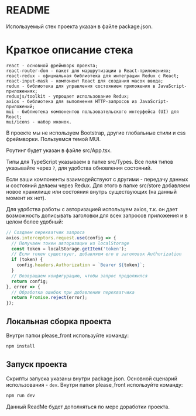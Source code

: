 # README

Используемый стек проекта указан в файле package.json.

# Краткое описание стека

    react - основной фреймворк проекта;
    react-router-dom - пакет для маршрутизации в React-приложениях;
    react-redux - официальная библиотека для интеграции Redux с React;
    react-input-mask - компонент React для создания масок ввода;
    redux - библиотека для управления состоянием приложения в JavaScript-приложениях;
    reduxjs/toolkit - упрощает использование Redux;
    axios - библиотека для выполнения HTTP-запросов из JavaScript-приложений;
    mui - библиотека компонентов пользовательского интерфейса (UI) для React;
    mui/icons - набор иконок.

В проекте мы не используем Bootstrap, другие глобальные стили и css фреймворки.
Пользуемся темой MUI.

Роутинг будет указан в файле src/App.tsx.

Типы для TypeScript указываем в папке src/Types. Все поля типов указывайте через `?`, для удобства обновления состояний.

Если ваши компоненты взаимодействуют с другими - передачу данных и состояний делаем через Redux.
Для этого в папке src/store добавляем новое хранилище или состояния внутрь существующих (на данный момент их нет).

Для удобства работы с авторизацией используем axios, 
т.к. он дает возможность дописывать заголовки для всех запросов приложения и в целом более удобный:

```javascript
// Создаем перехватчик запроса
axios.interceptors.request.use(config => {
  // Получаем токен авторизации из localStorage
  const token = localStorage.getItem('token');
  // Если токен существует, добавляем его в заголовок Authorization
  if (token) {
    config.headers.Authorization = `Bearer ${token}`;
  }
  // Возвращаем конфигурацию, чтобы запрос продолжился
  return config;
}, error => {
  // Обработка ошибок при добавлении перехватчика
  return Promise.reject(error);
});
```

## Локальная сборка проекта

Внутри папки please_front используйте команду:

```bash
npm install
```

## Запуск проекта

Скрипты запуска указаны внутри package.json. Основной сценарий использования - `dev`.
Внутри папки please_front используйте команду:

```bash
npm run dev
```

Данный ReadMe будет дополняться по мере доработки проекта.